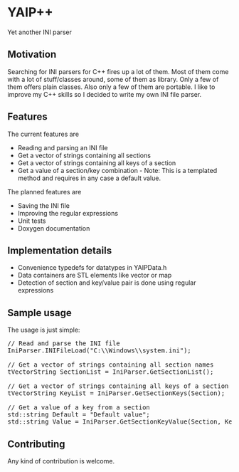 # YAIP++ #

Yet another INI parser

## Motivation ##

Searching for INI parsers for C++ fires up a lot of them. Most of them come with a lot of stuff/classes around, some of them as library. Only a few of them offers plain classes. Also only a few of them are portable. I like to improve my C++ skills so I decided to write my own INI file parser.

## Features ##

The current features are

* Reading and parsing an INI file
* Get a vector of strings containing all sections
* Get a vector of strings containing all keys of a section
* Get a value of a section/key combination - Note: This is a templated method and requires in any case a default value.

The planned features are

* Saving the INI file
* Improving the regular expressions
* Unit tests
* Doxygen documentation

## Implementation details ##

* Convenience typedefs for datatypes in YAIPData.h
* Data containers are STL elements like vector or map
* Detection of section and key/value pair is done using regular expressions

## Sample usage ##

The usage is just simple:

<pre>
// Read and parse the INI file
IniParser.INIFileLoad("C:\\Windows\\system.ini");

// Get a vector of strings containing all section names
tVectorString SectionList = IniParser.GetSectionList();

// Get a vector of strings containing all keys of a section
tVectorString KeyList = IniParser.GetSectionKeys(Section);

// Get a value of a key from a section
std::string Default = "Default value";
std::string Value = IniParser.GetSectionKeyValue(Section, Key, Default);
</pre>

## Contributing ##

Any kind of contribution is welcome.